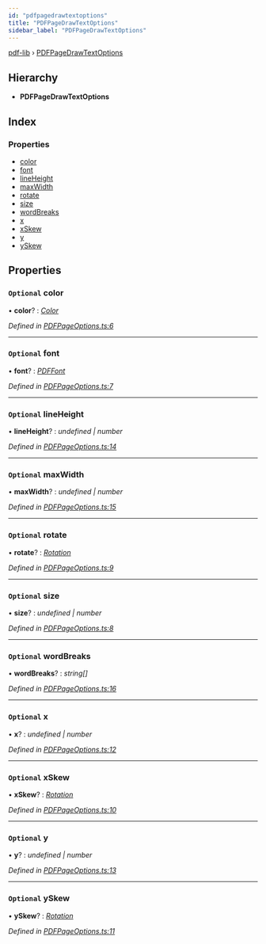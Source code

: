 ```yaml
---
id: "pdfpagedrawtextoptions"
title: "PDFPageDrawTextOptions"
sidebar_label: "PDFPageDrawTextOptions"
---
```


[pdf-lib](../index.md) › [PDFPageDrawTextOptions](pdfpagedrawtextoptions.md)

## Hierarchy

* **PDFPageDrawTextOptions**

## Index

### Properties

* [color](pdfpagedrawtextoptions.md#optional-color)
* [font](pdfpagedrawtextoptions.md#optional-font)
* [lineHeight](pdfpagedrawtextoptions.md#optional-lineheight)
* [maxWidth](pdfpagedrawtextoptions.md#optional-maxwidth)
* [rotate](pdfpagedrawtextoptions.md#optional-rotate)
* [size](pdfpagedrawtextoptions.md#optional-size)
* [wordBreaks](pdfpagedrawtextoptions.md#optional-wordbreaks)
* [x](pdfpagedrawtextoptions.md#optional-x)
* [xSkew](pdfpagedrawtextoptions.md#optional-xskew)
* [y](pdfpagedrawtextoptions.md#optional-y)
* [ySkew](pdfpagedrawtextoptions.md#optional-yskew)

## Properties

### `Optional` color

• **color**? : *[Color](../index.md#color)*

*Defined in [PDFPageOptions.ts:6](https://github.com/Hopding/pdf-lib/blob/645a530/src/api/PDFPageOptions.ts#L6)*

___

### `Optional` font

• **font**? : *[PDFFont](../classes/pdffont.md)*

*Defined in [PDFPageOptions.ts:7](https://github.com/Hopding/pdf-lib/blob/645a530/src/api/PDFPageOptions.ts#L7)*

___

### `Optional` lineHeight

• **lineHeight**? : *undefined | number*

*Defined in [PDFPageOptions.ts:14](https://github.com/Hopding/pdf-lib/blob/645a530/src/api/PDFPageOptions.ts#L14)*

___

### `Optional` maxWidth

• **maxWidth**? : *undefined | number*

*Defined in [PDFPageOptions.ts:15](https://github.com/Hopding/pdf-lib/blob/645a530/src/api/PDFPageOptions.ts#L15)*

___

### `Optional` rotate

• **rotate**? : *[Rotation](../index.md#rotation)*

*Defined in [PDFPageOptions.ts:9](https://github.com/Hopding/pdf-lib/blob/645a530/src/api/PDFPageOptions.ts#L9)*

___

### `Optional` size

• **size**? : *undefined | number*

*Defined in [PDFPageOptions.ts:8](https://github.com/Hopding/pdf-lib/blob/645a530/src/api/PDFPageOptions.ts#L8)*

___

### `Optional` wordBreaks

• **wordBreaks**? : *string[]*

*Defined in [PDFPageOptions.ts:16](https://github.com/Hopding/pdf-lib/blob/645a530/src/api/PDFPageOptions.ts#L16)*

___

### `Optional` x

• **x**? : *undefined | number*

*Defined in [PDFPageOptions.ts:12](https://github.com/Hopding/pdf-lib/blob/645a530/src/api/PDFPageOptions.ts#L12)*

___

### `Optional` xSkew

• **xSkew**? : *[Rotation](../index.md#rotation)*

*Defined in [PDFPageOptions.ts:10](https://github.com/Hopding/pdf-lib/blob/645a530/src/api/PDFPageOptions.ts#L10)*

___

### `Optional` y

• **y**? : *undefined | number*

*Defined in [PDFPageOptions.ts:13](https://github.com/Hopding/pdf-lib/blob/645a530/src/api/PDFPageOptions.ts#L13)*

___

### `Optional` ySkew

• **ySkew**? : *[Rotation](../index.md#rotation)*

*Defined in [PDFPageOptions.ts:11](https://github.com/Hopding/pdf-lib/blob/645a530/src/api/PDFPageOptions.ts#L11)*
